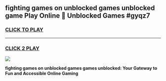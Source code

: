 
## fighting games on unblocked games unblocked game Play Online 👋 Unblocked Games #gyqz7
<h3>
<a href="https://premium.freeplayer.one?title=fighting_games_on_unblocked_games&ref=21F">CLICK TO PLAY</a></h3>
<hr>

<h3>
<a href="https://premium.freeplayer.one?title=fighting_games_on_unblocked_games&ref=21F">CLICK 2 PLAY</a>
  
</h3>

<a href="https://premium.freeplayer.one?title=fighting_games_on_unblocked_games&ref=21F/"><img src="https://clearcache.store/games.png"></a>


**fighting games on unblocked games games unblocked: Your Gateway to Fun and Accessible Online Gaming**
